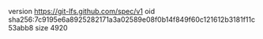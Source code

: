 version https://git-lfs.github.com/spec/v1
oid sha256:7c9195e6a8925282171a3a02589e08f0b14f849f60c121612b3181f11c53abb8
size 4920
